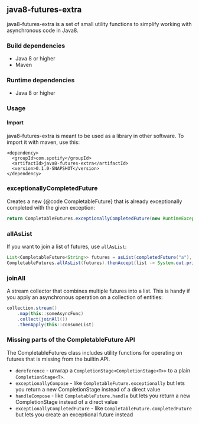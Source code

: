 ## java8-futures-extra

java8-futures-extra is a set of small utility functions to simplify working with
asynchronous code in Java8.

### Build dependencies
* Java 8 or higher
* Maven

### Runtime dependencies
* Java 8 or higher

### Usage

#### Import

java8-futures-extra is meant to be used as a library in other software.
To import it with maven, use this:

    <dependency>
      <groupId>com.spotify</groupId>
      <artifactId>java8-futures-extra</artifactId>
      <version>0.1.0-SNAPSHOT</version>
    </dependency>

### exceptionallyCompletedFuture

Creates a new {@code CompletableFuture} that is already exceptionally completed with the given
exception:

```java
return CompletableFutures.exceptionallyCompletedFuture(new RuntimeException("boom"));
```

### allAsList

If you want to join a list of futures, use `allAsList`:

```java
List<CompletableFuture<String>> futures = asList(completedFuture("a"), completedFuture("b"));
CompletableFutures.allAsList(futures).thenAccept(list -> System.out.println(list));
```

### joinAll

A stream collector that combines multiple futures into a list. This is handy if you apply an
asynchronous operation on a collection of entities:

```java
collection.stream()
    .map(this::someAsyncFunc)
    .collect(joinAll())
    .thenApply(this::consumeList)
```

### Missing parts of the CompletableFuture API

The CompletableFutures class includes utility functions for operating on futures that is missing from the builtin API.

* `dereference` - unwrap a `CompletionStage<CompletionStage<T>>` to a plain `CompletionStage<T>`.
* `exceptionallyCompose` - like `CompletableFuture.exceptionally` but lets you return a new CompletionStage instead of a direct value
* `handleCompose` - like `CompletableFuture.handle` but lets you return a new CompletionStage instead of a direct value
* `exceptionallyCompletedFuture` - like `CompletableFuture.completedFuture` but lets you create an exceptional future instead
